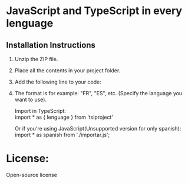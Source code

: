 # JavaScript and TypeScript in every lenguage

## Installation Instructions

1. Unzip the ZIP file.
2. Place all the contents in your project folder.
3. Add the following line to your code:
4. The format is for example: "FR", "ES", etc. (Specify the language you want to use).
   
      Import in TypeScript:  
   import * as { lenguage } from 'tslproject'

      Or if you're using JavaScript(Unsupported version for only spanish):  
   import * as spanish from './importar.js';

# License:

Open-source license
